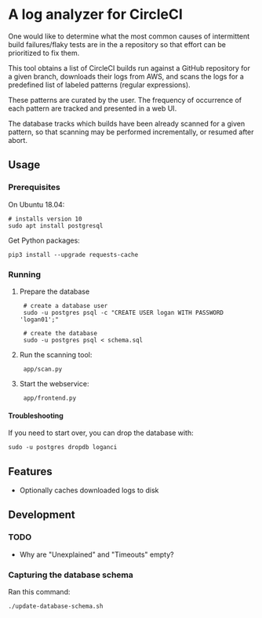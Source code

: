 # A log analyzer for CircleCI

One would like to determine what the most common causes of intermittent build
failures/flaky tests are in the a repository so that effort can be prioritized
to fix them.

This tool obtains a list of CircleCI builds run against a GitHub repository for
a given branch, downloads their logs from AWS, and scans the logs for a
predefined list of labeled patterns (regular expressions).

These patterns are curated by the user.  The frequency of occurrence of each
pattern are tracked and presented in a web UI.

The database tracks which builds have been already scanned for a given pattern,
so that scanning may be performed incrementally, or resumed after abort.

## Usage

### Prerequisites

On Ubuntu 18.04:

    # installs version 10
    sudo apt install postgresql
    
Get Python packages:

    pip3 install --upgrade requests-cache

### Running

1. Prepare the database

        # create a database user
        sudo -u postgres psql -c "CREATE USER logan WITH PASSWORD 'logan01';"

        # create the database
        sudo -u postgres psql < schema.sql

2. Run the scanning tool:

        app/scan.py

3. Start the webservice:

        app/frontend.py

#### Troubleshooting

If you need to start over, you can drop the database with:

    sudo -u postgres dropdb loganci

## Features

* Optionally caches downloaded logs to disk


## Development

### TODO

* Why are "Unexplained" and "Timeouts" empty?

### Capturing the database schema

Ran this command:

    ./update-database-schema.sh

